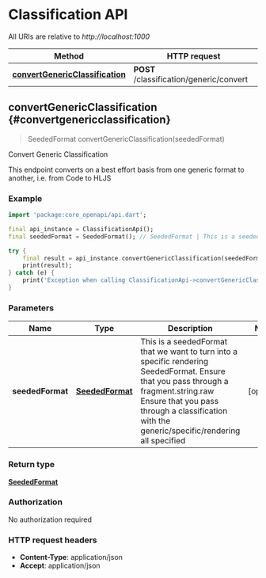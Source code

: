 # Classification API

All URIs are relative to *http://localhost:1000*

Method | HTTP request
------------- | -------------
[**convertGenericClassification**](ClassificationApi#convertgenericclassification) | **POST** /classification/generic/convert


## **convertGenericClassification** {#convertgenericclassification}
> SeededFormat convertGenericClassification(seededFormat)

Convert Generic Classification

This endpoint converts on a best effort basis from one generic format to another, i.e. from Code to HLJS 

### Example
```dart
import 'package:core_openapi/api.dart';

final api_instance = ClassificationApi();
final seededFormat = SeededFormat(); // SeededFormat | This is a seededFormat that we want to turn into a specific rendering SeededFormat.  Ensure that you pass through a fragment.string.raw  Ensure that you pass through a classification with the generic/specific/rendering all specified 

try {
    final result = api_instance.convertGenericClassification(seededFormat);
    print(result);
} catch (e) {
    print('Exception when calling ClassificationApi->convertGenericClassification: $e\n');
}
```

### Parameters

Name | Type | Description  | Notes
------------- | ------------- | ------------- | -------------
 **seededFormat** | [**SeededFormat**](../models/SeededFormat)| This is a seededFormat that we want to turn into a specific rendering SeededFormat.  Ensure that you pass through a fragment.string.raw  Ensure that you pass through a classification with the generic/specific/rendering all specified  | [optional] 

### Return type

[**SeededFormat**](../models/SeededFormat)

### Authorization

No authorization required

### HTTP request headers

 - **Content-Type**: application/json
 - **Accept**: application/json



